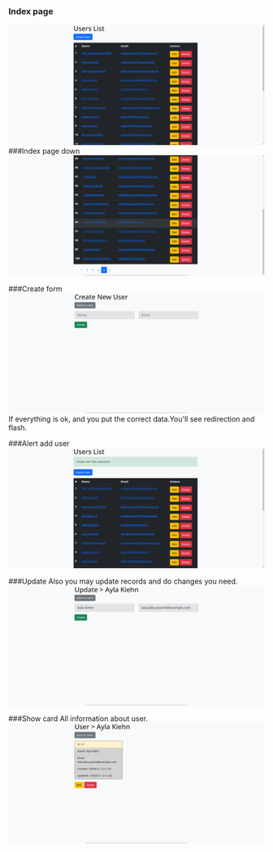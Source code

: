 ### Index page 
![](images/screenIndexUp.png)
###Index page down
![](images/screenIndexDown.png)

###Create form
![](images/screenCreate.png)
If everything is ok, and you put the correct data.You'll see redirection and flash.

###Alert add user
![](images/screenIndexFlash.png)

###Update 
Also you may update records and do changes you need.
![](images/screenUpdate.png)

###Show card
All information about user.
![](images/screenShow.png)

